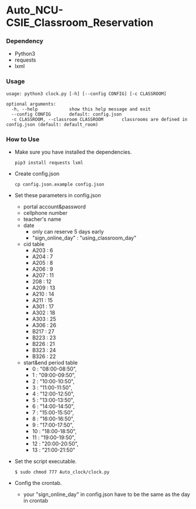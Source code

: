 # Auto_NCU-CSIE_Classroom_Reservation

### Dependency
* Python3
* requests
* lxml

### Usage
```shell
usage: python3 clock.py [-h] [--config CONFIG] [-c CLASSROOM]

optional arguments:
  -h, --help            show this help message and exit
  --config CONFIG       default: config.json
  -c CLASSROOM, --classroom CLASSROOM       classrooms are defined in config.json (default: default_room)
``` 

### How to Use
* Make sure you have installed the dependencies.
    ```shell
    pip3 install requests lxml
    ```
* Create config.json
    ```shell
    cp config.json.example config.json
    ```
* Set these parameters in config.json
    * portal account&password
    * cellphone number
    * teacher's name
    * date
        * only can reserve 5 days early
        * "sign_online_day" : "using_classroom_day"
    * cid table
        * A203 : 6
        * A204 : 7
        * A205 : 8
        * A206 : 9
        * A207 : 11
        * 208 : 12
        * A209 : 13
        * A210 : 14
        * A211 : 15
        * A301 : 17
        * A302 : 18
        * A303 : 25
        * A306 : 26
        * B217 : 27
        * B223 : 23
        * B226 : 21
        * B323 : 24 
        * B326 : 22
    * start&end period table
        * 0 : "08:00-08:50",
        * 1 : "09:00-09:50",
        * 2 : "10:00-10:50",
        * 3 : "11:00-11:50",
        * 4 : "12:00-12:50",
        * 5 : "13:00-13:50",
        * 6 : "14:00-14:50",
        * 7 : "15:00-15:50",
        * 8 : "16:00-16:50",
        * 9 : "17:00-17:50",
        * 10 : "18:00-18:50",
        * 11 : "19:00-19:50",
        * 12 : "20:00-20:50",
        * 13 : "21:00-21:50"

* Set the script executable.
    ```shell
    $ sudo chmod 777 Auto_clock/clock.py
    ```

* Config the crontab.
    * your  "sign_online_day" in config.json have to be the same as the day in crontab




